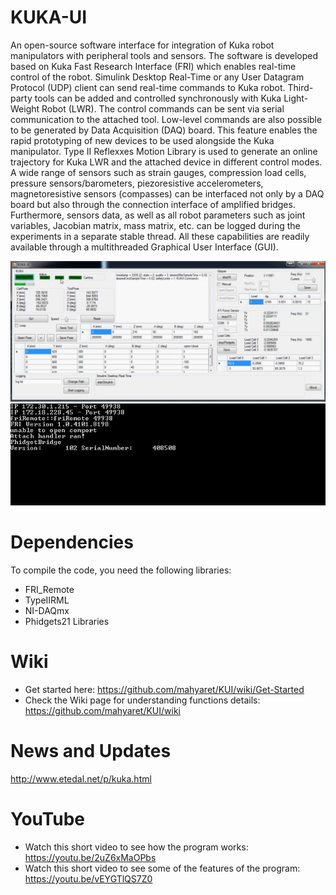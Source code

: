 # KUKA-UI
An open-source software interface for integration of Kuka robot manipulators with peripheral tools and sensors. The software is developed based on Kuka Fast Research Interface (FRI) which enables real-time control of the robot. Simulink Desktop Real-Time or any User Datagram Protocol (UDP) client can send real-time commands to Kuka robot. Third-party tools can be added and controlled synchronously with Kuka Light-Weight Robot (LWR). The control commands can be sent via serial communication to the attached tool. Low-level commands are also possible to be generated by Data Acquisition (DAQ) board. This feature enables the rapid prototyping of new devices to be used alongside the Kuka manipulator. Type II Reflexxes Motion Library is used to generate an online trajectory for Kuka LWR and the attached device in different control modes. A wide range of sensors such as strain gauges, compression load cells, pressure sensors/barometers, piezoresistive accelerometers, magnetoresistive sensors (compasses) can be interfaced not only by a DAQ board but also through the connection interface of amplified bridges. Furthermore, sensors data, as well as all robot parameters such as joint variables, Jacobian matrix, mass matrix, etc. can be logged during the experiments in a separate stable thread. All these capabilities are readily available through a multithreaded Graphical User Interface (GUI).

![GUI](/guiScreenShot.png "GUI")
![CMD](/cmdScreenShot.png "CMD")

# Dependencies
To compile the code, you need the following libraries:
- FRI_Remote
- TypeIIRML
- NI-DAQmx
- Phidgets21 Libraries
# Wiki
- Get started here:
https://github.com/mahyaret/KUI/wiki/Get-Started
- Check the Wiki page for understanding functions details:
https://github.com/mahyaret/KUI/wiki
# News and Updates
http://www.etedal.net/p/kuka.html
# YouTube
- Watch this short video to see how the program works: 
https://youtu.be/2uZ6xMaOPbs
- Watch this short video to see some of the features of the program:
https://youtu.be/vEYGTlQS7Z0
